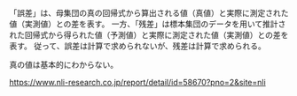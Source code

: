 「誤差」は、母集団の真の回帰式から算出される値（真値）と実際に測定された値（実測値）との差を表す。
一方、「残差」は標本集団のデータを用いて推計された回帰式から得られた値（予測値）と実際に測定された値（実測値）との差を表す。
従って、誤差は計算で求められないが、残差は計算で求められる。

真の値は基本的にわからない。

https://www.nli-research.co.jp/report/detail/id=58670?pno=2&site=nli
